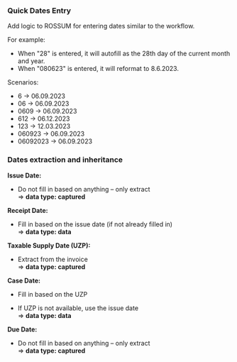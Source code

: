 ### **Quick Dates Entry**

Add logic to ROSSUM for entering dates similar to the workflow.

For example:
- When "28" is entered, it will autofill as the 28th day of the current month and year.
- When "080623" is entered, it will reformat to 8.6.2023.

Scenarios:
- 6 → 06.09.2023
- 06 → 06.09.2023
- 0609 → 06.09.2023
- 612 → 06.12.2023
- 123 → 12.03.2023
- 060923 → 06.09.2023
- 06092023 → 06.09.2023

### Dates extraction and inheritance

**Issue Date:**
- Do not fill in based on anything – only extract  
    => **data type: captured**
    

**Receipt Date:**
- Fill in based on the issue date (if not already filled in)  
    => **data type: data**
    

**Taxable Supply Date (UZP):**
- Extract from the invoice  
    => **data type: captured**
    

**Case Date:**
- Fill in based on the UZP
    
- If UZP is not available, use the issue date  
    => **data type: data**
    

**Due Date:**
- Do not fill in based on anything – only extract  
    => **data type: captured**

